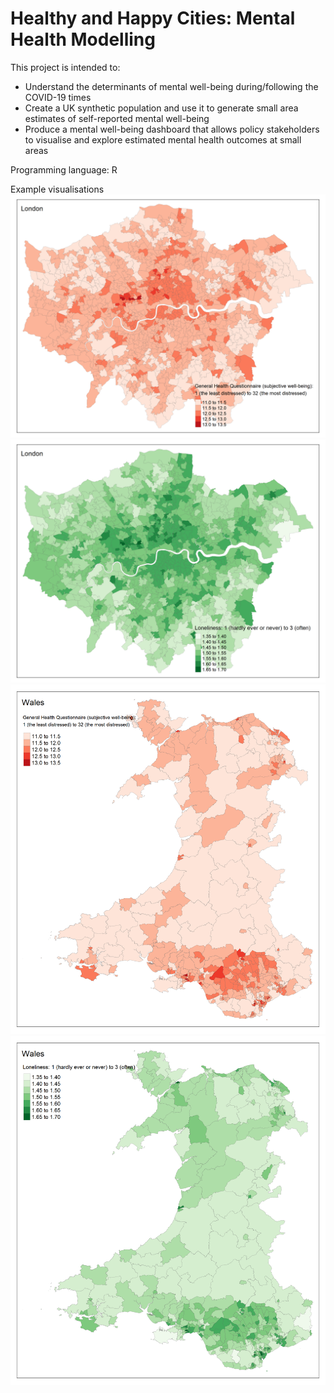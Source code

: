 # Healthy and Happy Cities: Mental Health Modelling

This project is intended to:
- Understand the determinants of mental well-being during/following the COVID-19 times
- Create a UK synthetic population and use it to generate small area estimates of self-reported mental well-being 
- Produce a mental well-being dashboard that allows policy stakeholders to visualise and explore estimated mental health outcomes at small areas

Programming language: R

Example visualisations
![London GHQ](./images/London_GHQ1.png)
![London loneliness](./images/London_Loneliness.png)
![Wales GHQ](./images/Wales_GHQ1.png)
![Wales loneliness](./images/Wales_Loneliness.png)
